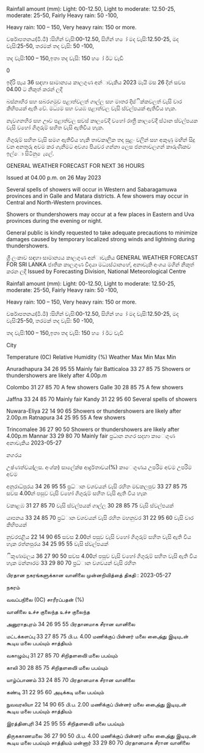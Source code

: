 Rainfall amount (mm): Light: 00-12.50, Light to moderate: 12.50-25, moderate: 25-50, Fairly Heavy rain: 50 -100,

Heavy rain: 100 – 150, Very heavy rain: 150 or more.

වර්ෂාපතනය(මි.මී) :සිහින් වැසි:00-12.50, සිහින් හ ෝ මද වැසි:12.50-25, මද වැසි:25-50, තරමක් තද වැසි: 50 -100,

තද වැසි:100 – 150,ඉතා තද වැසි: 150 හ ෝ ඊට වැඩි

0

ඉදිරි පැය 36 සඳහා සාමාන්‍යය කාලගුණ අන්‍ාවැකිය 2023 මැයි මස 26 දින්‍ සවස 04.00 ට නිකුත් කරන්‍ ලදි

බස්නාහිර සහ සබරගමුව පළාත්වලත් ගාල්ල සහ මාතර දිස්ික්කවලත් වැසි වාර කිහිපයක් ඇති වේ. මධ්‍යම සහ වයඹ පළාත්වල වැසි ස්වල්පයක් ඇතිවිය හැක.

නැවගනහිර සහ ඌව පළාත්වල සවස් කාලවේදී වහෝ රාත්‍රී කාලවේදී ස්ථාන ස්වල්පයක වැසි වහෝ ගිගුරුම් සහිත වැසි ඇතිවිය හැක.

ගිගුරුම් සහිත වැසි සමග ඇතිවිය හැකි තාවකාලික තද සුළං වලින් සහ අකුණු මඟින් සිදු වන අනතුරු අවම කර ගැනීමට අවශ්‍ය පියවර ගන්නා ලෙස ජනතාවලගන් කාරුණිකව ඉල්ො සිටිනු ෙැලේ.

GENERAL WEATHER FORECAST FOR NEXT 36 HOURS

Issued at 04.00 p.m. on 26 May 2023

Several spells of showers will occur in Western and Sabaragamuwa provinces and in Galle and Matara districts. A few showers may occur in Central and North-Western provinces.

Showers or thundershowers may occur at a few places in Eastern and Uva provinces during the evening or night.

General public is kindly requested to take adequate precautions to minimize damages caused by temporary localized strong winds and lightning during thundershowers.

ශ්‍රී ලංකාව සඳහා සාමාන්‍යය කාලගුණ අන්‍ාවැකිය GENERAL WEATHER FORECAST FOR SRI LANKA ජාතික කාලගුණ විදයා මධ්‍යස්ථානහේ, අනාවැකි අංශය මගින් නිකුත් කරන ලදි Issued by Forecasting Division, National Meteorological Centre

Rainfall amount (mm): Light: 00-12.50, Light to moderate: 12.50-25, moderate: 25-50, Fairly Heavy rain: 50 -100,

Heavy rain: 100 – 150, Very heavy rain: 150 or more.

වර්ෂාපතනය(මි.මී) :සිහින් වැසි:00-12.50, සිහින් හ ෝ මද වැසි:12.50-25, මද වැසි:25-50, තරමක් තද වැසි: 50 -100,

තද වැසි:100 – 150,ඉතා තද වැසි: 150 හ ෝ ඊට වැඩි

City

Temperature (0C) Relative Humidity (%) Weather Max Min Max Min

Anuradhapura 34 26 95 55 Mainly fair Batticaloa 33 27 85 75 Showers or thundershowers are likely after 4.00p.m

Colombo 31 27 85 70 A few showers Galle 30 28 85 75 A few showers

Jaffna 33 24 85 70 Mainly fair Kandy 31 22 95 60 Several spells of showers

Nuwara-Eliya 22 14 90 65 Showers or thundershowers are likely after 2.00p.m Ratnapura 34 25 95 55 A few showers

Trincomalee 36 27 90 50 Showers or thundershowers are likely after 4.00p.m Mannar 33 29 80 70 Mainly fair ප්‍රධාන නගර සදහා කාෙගුණ අනාවැකිය 2023-05-27

නගරය

උෂ්ණත්වය(ලස. අංශ්‍ක) සාලේක්ෂ ආර්ද්‍රතාවය(%) කාෙගුණය උපරිම අවම උපරිම අවම

අනුරාධ්‍පුරය 34 26 95 55 ප්‍රධ්‍ාන වශවයන් වැසි රහිත මඩකලපුව 33 27 85 75 සවස 4.00න් පසුව වැසි වහෝ ගිගුරුම් සහිත වැසි ඇති විය හැක

වකාළඹ 31 27 85 70 වැසි ස්වල්පයක් ගාල්ල 30 28 85 75 වැසි ස්වල්පයක්

යාපනය 33 24 85 70 ප්‍රධ්‍ාන වශවයන් වැසි රහිත මහනුවර 31 22 95 60 වැසි වාර කිහිපයක්

නුවරඑළිය 22 14 90 65 සවස 2.00න් පසුව වැසි වහෝ ගිගුරුම් සහිත වැසි ඇති විය හැක රත්නපුරය 34 25 95 55 වැසි ස්වල්පයක්

ිකුණාමලය 36 27 90 50 සවස 4.00න් පසුව වැසි වහෝ ගිගුරුම් සහිත වැසි ඇති විය හැක මන්නාරම 33 29 80 70 ප්‍රධ්‍ාන වශවයන් වැසි රහිත

பிரதான நகரங்களுக்கான வானிலை முன்னறிவித்தை் திகதி : 2023-05-27

நகரம்

வவப்பநிலை (0C) சாரீரப்பதன் (%)

வானிலை உச்ச குலைந்த உச்ச குலைந்த

அனுராதபுரம் 34 26 95 55 பிரதானமாக சீரான வானிலை

மட்டக்களப்பு 33 27 85 75 பி.ப. 4.00 மணிக்குப் பின்னர் மலை அை்ைது இடியுடன் கூடிய மலை பபய்யும் சாத்தியம்

வகாழும்பு 31 27 85 70 சிறிதளவிை் மலை பபய்யும்

காலி 30 28 85 75 சிறிதளவிை் மலை பபய்யும்

யாழ்ப்பாணம் 33 24 85 70 பிரதானமாக சீரான வானிலை

கண்டி 31 22 95 60 அடிக்கடி மலை பபய்யும்

நுவவரலியா 22 14 90 65 பி.ப. 2.00 மணிக்குப் பின்னர் மலை அை்ைது இடியுடன் கூடிய மலை பபய்யும் சாத்தியம்

இரத்தினபுரி 34 25 95 55 சிறிதளவிை் மலை பபய்யும்

திருககாணமலை 36 27 90 50 பி.ப. 4.00 மணிக்குப் பின்னர் மலை அை்ைது இடியுடன் கூடிய மலை பபய்யும் சாத்தியம் மன்னார் 33 29 80 70 பிரதானமாக சீரான வானிலை